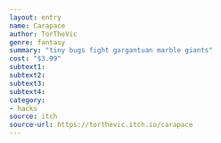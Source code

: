 ```yaml
---
layout: entry 
name: Carapace
author: TorTheVic
genre: fantasy
summary: "tiny bugs fight gargantuan marble giants"
cost: "$3.99"
subtext1: 
subtext2: 
subtext3: 
subtext4: 
category:
- hacks
source: itch
source-url: https://torthevic.itch.io/carapace
---
```

